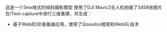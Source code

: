 这是一个3mx格式的倾斜摄影模型
使用了DJI Mavic3无人机拍摄了3458张图片
在iTwin capture中进行三维重建，并生成：
- 基于Web的3D查看器应用，使用了Qooxdoo框架和WebGL技术
